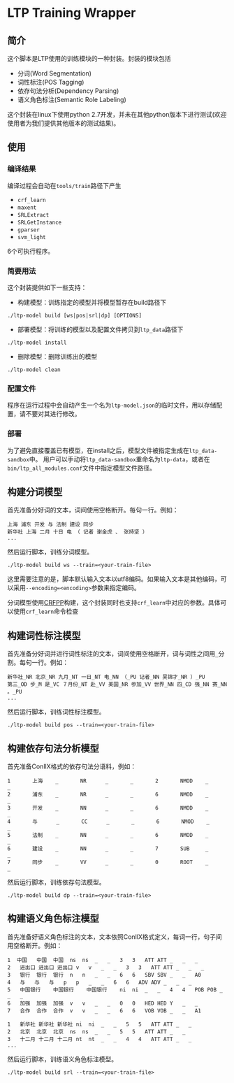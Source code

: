 # LTP Training Wrapper

简介
----
这个脚本是LTP使用的训练模块的一种封装。封装的模块包括

 * 分词(Word Segmentation)
 * 词性标注(POS Tagging)
 * 依存句法分析(Dependency Parsing)
 * 语义角色标注(Semantic Role Labeling)

这个封装在linux下使用python 2.7开发，并未在其他python版本下进行测试(欢迎使用者为我们提供其他版本的测试结果)。

使用
----

### 编译结果

编译过程会自动在`tools/train`路径下产生

* `crf_learn`
* `maxent`
* `SRLExtract`
* `SRLGetInstance`
* `gparser`
* `svm_light`

6个可执行程序。

### 简要用法

这个封装提供如下一些支持：

* 构建模型：训练指定的模型并将模型暂存在build路径下

```
./ltp-model build [ws|pos|srl|dp] [OPTIONS]
```

* 部署模型：将训练的模型以及配置文件拷贝到`ltp_data`路径下

```
./ltp-model install
```

* 删除模型：删除训练出的模型

```
./ltp-model clean
```

### 配置文件

程序在运行过程中会自动产生一个名为`ltp-model.json`的临时文件，用以存储配置，请不要对其进行修改。

### 部署

为了避免直接覆盖已有模型，在install之后，模型文件被指定生成在`ltp_data-sandbox`中。
用户可以手动将`ltp_data-sandbox`重命名为`ltp-data`，或者在`bin/ltp_all_modules.conf`文件中指定模型文件路径。

构建分词模型
------------

首先准备分好词的文本，词间使用空格断开。每句一行。例如：

```
上海 浦东 开发 与 法制 建设 同步
新华社 上海 二月 十日 电 （ 记者 谢金虎 、 张持坚 ）
...
```

然后运行脚本，训练分词模型。

```
./ltp-model build ws --train=<your-train-file>
```

这里需要注意的是，脚本默认输入文本以utf8编码。如果输入文本是其他编码，可以采用`--encoding=<encoding>`参数来指定编码。

分词模型使用[CRFPP](http://crfpp.googlecode.com/svn/trunk/doc/index.html)构建，这个封装同时也支持`crf_learn`中对应的参数。具体可以使用`crf_learn`命令检查


构建词性标注模型
----------------

首先准备分好词并进行词性标注的文本，词间使用空格断开，词与词性之间用`_`分割。每句一行。例如：

```
新华社_NR 北京_NR 九月_NT 一日_NT 电_NN （_PU 记者_NN 吴锦才_NR ）_PU
第三_OD 步_M 是_VC ７月份_NT 赴_VV 美国_NR 参加_VV 世界_NN 四_CD 强_NN 赛_NN 。_PU
...
```

然后运行脚本，训练词性标注模型。

```
./ltp-model build pos --train=<your-train-file>
```

构建依存句法分析模型
--------------------

首先准备ConllX格式的依存句法分语料，例如：

```
1       上海    _       NR      _       _       2       NMOD    _       _
2       浦东    _       NR      _       _       6       NMOD    _       _
3       开发    _       NN      _       _       6       NMOD    _       _
4       与      _       CC      _       _       6       NMOD    _       _
5       法制    _       NN      _       _       6       NMOD    _       _
6       建设    _       NN      _       _       7       SUB     _       _
7       同步    _       VV      _       _       0       ROOT    _       _
```

然后运行脚本，训练依存句法模型。

```
./ltp-model build dp --train=<your-train-file>
```

构建语义角色标注模型
--------------------

首先准备好语义角色标注的文本，文本依照ConllX格式定义，每词一行，句子间用空格断开。例如：

```
1  中国	中国	中国	ns	ns	_	_	3	3	ATT	ATT	_	_	_
2	进出口	进出口	进出口	v	v	_	_	3	3	ATT	ATT	_	_	_
3	银行	银行	银行	n	n	_	_	6	6	SBV	SBV	_	_	A0
4	与	与	与	p	p	_	_	6	6	ADV	ADV	_	_	_
5	中国银行	中国银行	中国银行	ni	ni	_	_	4	4	POB	POB	_	_	_
6	加强	加强	加强	v	v	_	_	0	0	HED	HED	Y	_	_
7	合作	合作	合作	v	v	_	_	6	6	VOB	VOB	_	_	A1

1	新华社	新华社	新华社	ni	ni	_	_	5	5	ATT	ATT	_	_
2	北京	北京	北京	ns	ns	_	_	5	5	ATT	ATT	_	_
3	十二月	十二月	十二月	nt	nt	_	_	4	4	ATT	ATT	_	_
...
```
然后运行脚本，训练语义角色标注模型。

```
./ltp-model build srl --train=<your-train-file>
```

